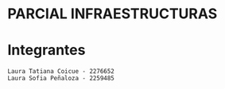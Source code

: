# PARCIAL INFRAESTRUCTURAS

# Integrantes
```
Laura Tatiana Coicue - 2276652
Laura Sofia Peñaloza - 2259485
```
